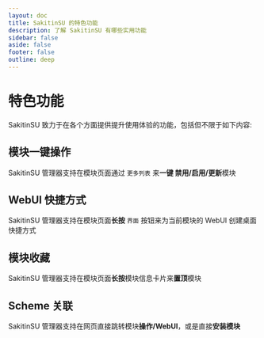 ```yaml
---
layout: doc
title: SakitinSU 的特色功能
description: 了解 SakitinSU 有哪些实用功能
sidebar: false
aside: false
footer: false
outline: deep
---
```


# 特色功能

SakitinSU 致力于在各个方面提供提升使用体验的功能，包括但不限于如下内容:

## 模块一键操作

SakitinSU 管理器支持在模块页面通过 `更多列表` 来**一键 禁用/启用/更新**模块

## WebUI 快捷方式

SakitinSU 管理器支持在模块页面**长按** `界面` 按钮来为当前模块的 WebUI 创建桌面快捷方式

## 模块收藏

SakitinSU 管理器支持在模块页面**长按**模块信息卡片来**置顶**模块

## Scheme 关联

SakitinSU 管理器支持在网页直接跳转模块**操作/WebUI**，或是直接**安装模块**
